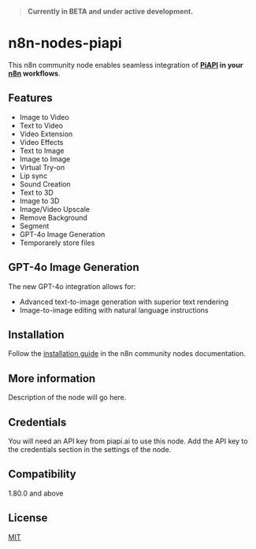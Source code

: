 > **Currently in BETA and under active development.**

# n8n-nodes-piapi

This n8n community node enables seamless integration of **[PiAPI](https://piapi.ai/workspace?via=valics) in your [n8n](https://n8n.io) workflows**.

## Features

- Image to Video
- Text to Video
- Video Extension
- Video Effects
- Text to Image
- Image to Image
- Virtual Try-on
- Lip sync
- Sound Creation
- Text to 3D
- Image to 3D
- Image/Video Upscale
- Remove Background
- Segment
- GPT-4o Image Generation
- Temporarely store files

## GPT-4o Image Generation

The new GPT-4o integration allows for:
- Advanced text-to-image generation with superior text rendering
- Image-to-image editing with natural language instructions

## Installation

Follow the [installation guide](https://docs.n8n.io/integrations/community-nodes/installation/) in the n8n community nodes documentation.

## More information

Description of the node will go here.

## Credentials

You will need an API key from piapi.ai to use this node. Add the API key to the credentials section in the settings of the node.

## Compatibility

1.80.0 and above

## License

[MIT](https://github.com/n8n-io/n8n-nodes-piapi/blob/master/LICENSE.md)
